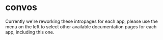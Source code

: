 # convos

Currently we're reworking these intropages for each app, please use the menu on the left to select other available documentation pages for each app, including this one.
